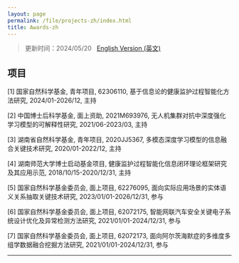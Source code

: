 ```yaml
---
layout: page
permalink: /file/projects-zh/index.html
title: Awards-zh
---
```


> 更新时间：2024/05/20 &nbsp; [English Version (英文)](/projects/)

## 项目


[1] 国家自然科学基金, 青年项目, 62306110, 基于信息论的健康监护过程智能化方法研究, 2024/01-2026/12, 主持

[2] 中国博士后科学基金, 面上资助, 2021M693976, 无人机集群对抗中深度强化学习模型的可解释性研究, 2021/06-2023/03, 主持

[3] 湖南省自然科学基金, 青年项目, 2020JJ5367, 多模态深度学习模型的信息融合关键技术研究, 2020/01-2022/12, 主持

[4] 湖南师范大学博士启动基金项目, 健康监护过程智能化信息闭环理论框架研究及其应用示范, 2018/10/15-2020/12/31, 主持

[5] 国家自然科学基金委员会, 面上项目, 62276095, 面向实际应用场景的实体语义关系抽取关键技术研究, 2023/01/01-2026/12/31, 参与

[6] 国家自然科学基金委员会, 面上项目, 62072175, 智能网联汽车安全关键电子系统设计优化及异常检测方法研究, 2021/01/01-2024/12/31, 参与

[7] 国家自然科学基金委员会, 面上项目, 62072173, 面向阿尔茨海默症的多维度多组学数据融合挖掘方法研究, 2021/01/01-2024/12/31, 参与



---

